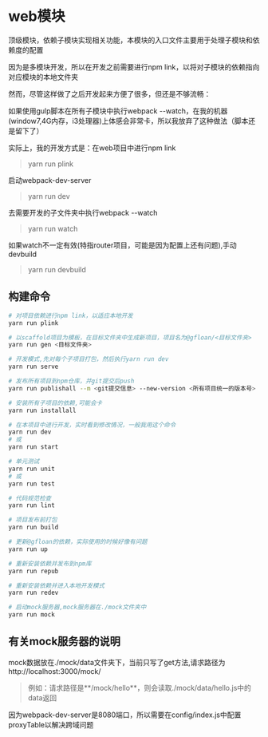 # web模块

顶级模块，依赖子模块实现相关功能，本模块的入口文件主要用于处理子模块和依赖度的配置

因为是多模块开发，所以在开发之前需要进行npm link，以将对子模块的依赖指向对应模块的本地文件夹

然而，尽管这样做了之后开发起来方便了很多，但还是不够流畅：
 
如果使用gulp脚本在所有子模块中执行webpack --watch，在我的机器(window7,4G内存，i3处理器)上体感会非常卡，所以我放弃了这种做法（脚本还是留下了）

实际上，我的开发方式是：在web项目中进行npm link
> yarn run plink

启动webpack-dev-server
> yarn run dev

去需要开发的子文件夹中执行webpack --watch
> yarn run watch

如果watch不一定有效(特指router项目，可能是因为配置上还有问题),手动devbuild
> yarn run devbuild

## 构建命令

``` bash
# 对项目依赖进行npm link，以适应本地开发
yarn run plink

# 以scaffold项目为模板，在目标文件夹中生成新项目，项目名为@gfloan/<目标文件夹>
yarn run gen <目标文件夹>

# 开发模式,先对每个子项目打包，然后执行yarn run dev
yarn run serve

# 发布所有项目到npm仓库，并git提交后push
yarn run publishall --m <git提交信息> --new-version <所有项目统一的版本号>

# 安装所有子项目的依赖,可能会卡
yarn run installall

# 在本项目中进行开发，实时看到修改情况，一般我用这个命令
yarn run dev
# 或
yarn run start

# 单元测试
yarn run unit
# 或
yarn run test

# 代码规范检查
yarn run lint

# 项目发布前打包
yarn run build

# 更新@gfloan的依赖，实际使用的时候好像有问题
yarn run up

# 重新安装依赖并发布到npm库
yarn run repub

# 重新安装依赖并进入本地开发模式
yarn run redev

# 启动mock服务器,mock服务器在./mock文件夹中
yarn run mock
```

## 有关mock服务器的说明
mock数据放在./mock/data文件夹下，当前只写了get方法,请求路径为http://localhost:3000/mock/<path>
> 例如：请求路径是**/mock/hello**，则会读取./mock/data/hello.js中的data返回

因为webpack-dev-server是8080端口，所以需要在config/index.js中配置proxyTable以解决跨域问题
